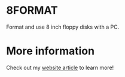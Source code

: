 # 8FORMAT
Format and use 8 inch floppy disks with a PC.

# More information
Check out my [website article](http://boginjr.com/it/sw/dev/8format/) to learn more!
